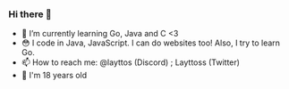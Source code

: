 ### Hi there 👋

<!--- 🔭 I’m currently working on -->
- 🌱 I’m currently learning Go, Java and C <3
- 😳 I code in Java, JavaScript. I can do websites too! Also, I try to learn Go.
- 📫 How to reach me: @layttos (Discord) ; Layttoss (Twitter)
- 🧑 I'm 18 years old


<!--
**Layttos/Layttos** is a ✨ _special_ ✨ repository because its `README.md` (this file) appears on your GitHub profile.

Here are some ideas to get you started:

- 🔭 I’m currently working on ...
- 🌱 I’m currently learning ...
- 👯 I’m looking to collaborate on ...
- 🤔 I’m looking for help with ...
- 💬 Ask me about ...
- 📫 How to reach me: ...
- 😄 Pronouns: ...
- ⚡ Fun fact: ...
-->
